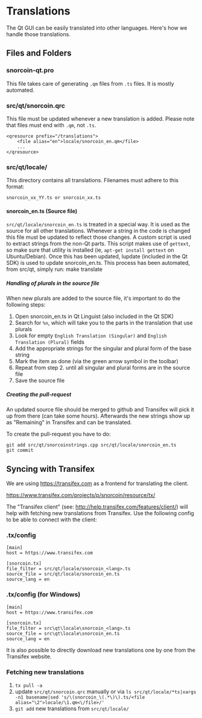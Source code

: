 Translations
============

The Qt GUI can be easily translated into other languages. Here's how we
handle those translations.

Files and Folders
-----------------

### snorcoin-qt.pro

This file takes care of generating `.qm` files from `.ts` files. It is mostly
automated.

### src/qt/snorcoin.qrc

This file must be updated whenever a new translation is added. Please note that
files must end with `.qm`, not `.ts`.

    <qresource prefix="/translations">
        <file alias="en">locale/snorcoin_en.qm</file>
        ...
    </qresource>

### src/qt/locale/

This directory contains all translations. Filenames must adhere to this format:

    snorcoin_xx_YY.ts or snorcoin_xx.ts

#### snorcoin_en.ts (Source file)

`src/qt/locale/snorcoin_en.ts` is treated in a special way. It is used as the
source for all other translations. Whenever a string in the code is changed
this file must be updated to reflect those changes. A  custom script is used
to extract strings from the non-Qt parts. This script makes use of `gettext`,
so make sure that utility is installed (ie, `apt-get install gettext` on 
Ubuntu/Debian). Once this has been updated, lupdate (included in the Qt SDK)
is used to update snorcoin_en.ts. This process has been automated, from src/qt,
simply run:
    make translate
    
##### Handling of plurals in the source file

When new plurals are added to the source file, it's important to do the following steps:

1. Open snorcoin_en.ts in Qt Linguist (also included in the Qt SDK)
2. Search for `%n`, which will take you to the parts in the translation that use plurals
3. Look for empty `English Translation (Singular)` and `English Translation (Plural)` fields
4. Add the appropriate strings for the singular and plural form of the base string
5. Mark the item as done (via the green arrow symbol in the toolbar)
6. Repeat from step 2. until all singular and plural forms are in the source file
7. Save the source file

##### Creating the pull-request

An updated source file should be merged to github and Transifex will pick it
up from there (can take some hours). Afterwards the new strings show up as "Remaining"
in Transifex and can be translated.

To create the pull-request you have to do:

    git add src/qt/snorcoinstrings.cpp src/qt/locale/snorcoin_en.ts
    git commit

Syncing with Transifex
----------------------

We are using https://transifex.com as a frontend for translating the client.

https://www.transifex.com/projects/p/snorcoin/resource/tx/

The "Transifex client" (see: http://help.transifex.com/features/client/)
will help with fetching new translations from Transifex. Use the following
config to be able to connect with the client:

### .tx/config

    [main]
    host = https://www.transifex.com

    [snorcoin.tx]
    file_filter = src/qt/locale/snorcoin_<lang>.ts
    source_file = src/qt/locale/snorcoin_en.ts
    source_lang = en
    
### .tx/config (for Windows)

    [main]
    host = https://www.transifex.com

    [snorcoin.tx]
    file_filter = src\qt\locale\snorcoin_<lang>.ts
    source_file = src\qt\locale\snorcoin_en.ts
    source_lang = en

It is also possible to directly download new translations one by one from the Transifex website.

### Fetching new translations

1. `tx pull -a`
2. update `src/qt/snorcoin.qrc` manually or via
   `ls src/qt/locale/*ts|xargs -n1 basename|sed 's/\(snorcoin_\(.*\)\).ts/<file alias="\2">locale/\1.qm<\/file>/'`
3. `git add` new translations from `src/qt/locale/`
